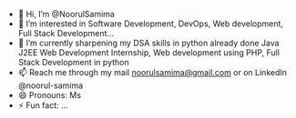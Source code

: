 - 👋 Hi, I’m @NoorulSamima
- 👀 I’m interested in Software Development, DevOps, Web development, Full Stack Development...
- 🌱 I’m currently sharpening my DSA skills in python already done Java J2EE Web Development Internship, Web development using PHP, Full Stack Development in python
- 📫 Reach me through my mail noorulsamima@gmail.com or on LinkedIn @noorul-samima
- 😄 Pronouns: Ms
- ⚡ Fun fact: ...

<!---
NoorulSamima/NoorulSamima is a ✨ special ✨ repository because its `README.md` (this file) appears on your GitHub profile.
You can click the Preview link to take a look at your changes.
--->

